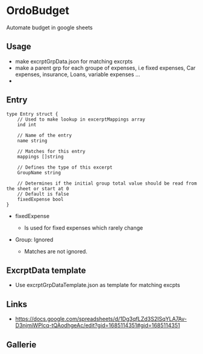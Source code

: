 # OrdoBudget

Automate budget in google sheets

## Usage

- make excrptGrpData.json for matching excrpts
- make a parent grp for each groupe of expenses, i.e fixed expenses, Car expenses, insurance, Loans, variable expenses ...
-

## Entry 

```
type Entry struct {
    // Used to make lookup in excerptMappings array
    ind int

    // Name of the entry
    name string

    // Matches for this entry
    mappings []string

    // Defines the type of this excerpt
    GroupName string

    // Determines if the initial group total value should be read from the sheet or start at 0
    // Default is false
    fixedExpense bool
}
```

- fixedExpense
    - Is used for fixed expenses which rarely change

- Group: Ignored
    - Matches are not ignored.


## ExcrptData template

- Use excrptGrpDataTemplate.json as template for matching excpts


## Links

- https://docs.google.com/spreadsheets/d/1Dg3qfLZd3S2ISqYLA7Av-D3njmiWPlcq-tQAodhgeAc/edit?gid=1685114351#gid=1685114351

## Gallerie

